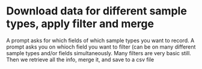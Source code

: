 # Download data for different sample types, apply filter and merge
A prompt asks for which fields of which sample types you want to record.
A prompt asks you on whioch field you want to filter (can be on many different sample types and/or fields simultaneously.
Many filters are very basic still.
Then we retrieve all the info, merge it, and save to a csv file

